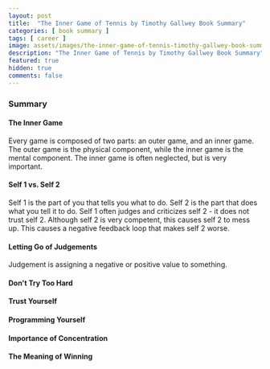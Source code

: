 ```yaml
---
layout: post
title:  "The Inner Game of Tennis by Timothy Gallwey Book Summary"
categories: [ book summary ]
tags: [ career ]
image: assets/images/the-inner-game-of-tennis-timothy-gallwey-book-summary.png
description: "The Inner Game of Tennis by Timothy Gallwey Book Summary"
featured: true
hidden: true
comments: false
---
```


### Summary

#### The Inner Game

Every game is composed of two parts: an outer game, and an inner game. The outer game is the physical component, while the inner game is the mental component. The inner game is often neglected, but is very important.

#### Self 1 vs. Self 2

Self 1 is the part of you that tells you what to do. Self 2 is the part that does what you tell it to do. Self 1 often judges and criticizes self 2 - it does not trust self 2. Although self 2 is very competent, this causes self 2 to mess up. This causes a negative feedback loop that makes self 2 worse.

#### Letting Go of Judgements

Judgement is assigning a negative or positive value to something.

#### Don't Try Too Hard



#### Trust Yourself

#### Programming Yourself


#### Importance of Concentration


#### The Meaning of Winning
